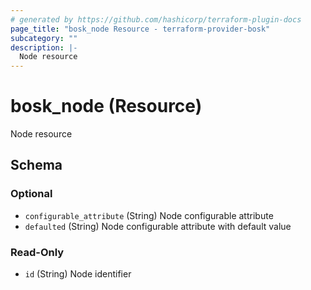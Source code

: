 ```yaml
---
# generated by https://github.com/hashicorp/terraform-plugin-docs
page_title: "bosk_node Resource - terraform-provider-bosk"
subcategory: ""
description: |-
  Node resource
---
```


# bosk_node (Resource)

Node resource



<!-- schema generated by tfplugindocs -->
## Schema

### Optional

- `configurable_attribute` (String) Node configurable attribute
- `defaulted` (String) Node configurable attribute with default value

### Read-Only

- `id` (String) Node identifier
